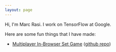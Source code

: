 ```yaml
---
layout: page
---
```


Hi, I'm Marc Rasi. I work on TensorFlow at Google.

Here are some fun things that I have made:

* [Multiplayer In-Browser Set Game](https://set.marcrasi.com) ([github repo](https://github.com/mars-raki/webset))
